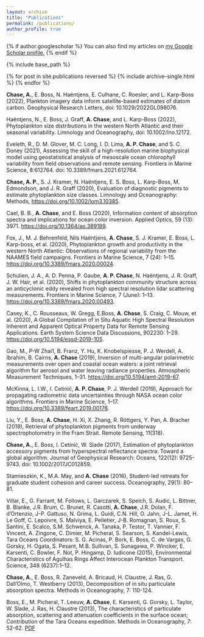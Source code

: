 ```yaml
---
layout: archive
title: "Publications"
permalink: /publications/
author_profile: true
---
```


{% if author.googlescholar %}
  You can also find my articles on <u><a href="{{author.googlescholar}}">my Google Scholar profile</a>.</u>
{% endif %}

{% include base_path %}

{% for post in site.publications reversed %}
  {% include archive-single.html %}
{% endfor %}

**Chase, A.**, E. Boss, N. Haëntjens, E. Culhane, C. Roesler, and L. Karp-Boss (2022), Plankton imagery data inform satellite-based estimates of diatom carbon. Geophysical Research Letters, doi: 10.1029/2022GL098076.  

Haëntjens, N., E. Boss, J. Graff, **A. Chase**, and L. Karp-Boss (2022), Phytoplankton size distributions in the western North Atlantic and their seasonal variability. Limnology and Oceanography, doi: 10.1002/lno.12172.  

Eveleth, R., D. M. Glover, M. C. Long, I. D. Lima, **A. P. Chase**, and S. C. Doney (2021), Assessing the skill of a high-resolution marine biophysical model using geostatistical analysis of mesoscale ocean chlorophyll variability from field observations and remote sensing. Frontiers in Marine Science, 8:612764. doi: 10.3389/fmars.2021.612764.  

**Chase, A. P.**, S. J. Kramer, N. Haëntjens, E. S. Boss, L. Karp-Boss, M. Edmondson, and J. R. Graff (2020), Evaluation of diagnostic pigments to estimate phytoplankton size classes. Limnology and Oceanography: Methods, https://doi.org/10.1002/lom3.10385.  

Cael, B. B., **A. Chase**, and E. Boss (2020), Information content of absorption spectra and implications for ocean color inversion. Applied Optics, 59 (13): 3971. https://doi.org/10.1364/ao.389189.  

Fox, J., M. J. Behrenfeld, Nils Haëntjens, **A. Chase**, S. J. Kramer, E. Boss, L. Karp-boss, et al. (2020), Phytoplankton growth and productivity in the western North Atlantic: Observations of regional variability from the NAAMES field campaigns. Frontiers in Marine Science, 7 (24): 1–15. https://doi.org/10.3389/fmars.2020.00024.  

Schulien, J. A., A. D. Penna, P. Gaube, **A. P. Chase**, N. Haëntjens, J. R. Graff, J. W. Hair, et al. (2020), Shifts in phytoplankton community structure across an anticyclonic eddy revealed from high spectral resolution lidar scattering measurements. Frontiers in Marine Science, 7 (June): 1–13. https://doi.org/10.3389/fmars.2020.00493.  

Casey, K., C. Rousseaux, W. Gregg, E.Boss, **A. Chase**, S. Craig, C. Mouw, et al. (2020), A Global Compilation of in Situ Aquatic High Spectral Resolution Inherent and Apparent Optical Property Data for Remote Sensing Applications. Earth System Science Data Discussions, 902230: 1–29. https://doi.org/10.5194/essd-2019-105.  

Gao, M., P-W Zhai1, B. Franz, Y. Hu, K. Knobelspiesse, P. J. Werdell, A. Ibrahim, B. Cairns, **A. Chase** (2019), Inversion of multi-angular polarimetric measurements over open and coastal ocean waters: a joint retrieval algorithm for aerosol and water leaving radiance properties. Atmospheric Measurement Techniques, 1–31. https://doi.org/10.5194/amt-2019-67.  

McKinna, L. I.W., I. Cetinić, **A. P. Chase**, P. J. Werdell (2019), Approach for propagating radiometric data uncertainties through NASA ocean color algorithms. Frontiers in Marine Science, 1–17. https://doi.org/10.3389/feart.2019.00176.  

Liu, Y., E. Boss, **A. Chase**, H. Xi, X. Zhang, R. Röttgers, Y. Pan, A. Bracher (2019), Retrieval of phytoplankton pigments from underway spectrophotometry in the Fram Strait. Remote Sensing, 11(318).  

**Chase, A.**, E. Boss, I. Cetinić, W. Slade (2017), Estimation of phytoplankton accessory pigments from hyperspectral reflectance spectra: Toward a global algorithm. Journal of Geophysical Research: Oceans, 122(12): 9725-9743. doi: 10.1002/2017JC012859.  

Stamieszkin, K., M.A. May, and **A. Chase** (2016), Student-led retreats for graduate student cohesion and career success. Oceanography, 29(1): 80–81.

Villar, E., G. Farrant, M. Follows, L. Garczarek, S. Speich, S. Audic, L. Bittner, B. Blanke, J.R. Brum, C. Brunet, R. Casotti, **A. Chase**, J.R. Dolan, F. d’Ortenzio, J-P. Gattuso, N. Grima, L. Guidi, C.N. Hill, O. Jahn, J-L. Jamet, H. Le Goff, C. Lepoivre, S. Malviya, E. Pelletier, J-B. Romagnan, S. Roux, S. Santini, E. Scalco, S.M. Schwenck, A. Tanaka, P. Testor, T. Vannier, F. Vincent, A. Zingone, C. Dimier, M. Picheral, S. Searson, S. Kandel-Lewis, Tara Oceans Coordinators: S. G. Acinas, P. Bork, E. Boss, C. de Vargas, G. Gorsky, H. Ogata, S. Pesant, M.B. Sullivan, S. Sunagawa, P. Wincker, E. Karsenti, C. Bowler, F. Not, P. Hingamp, D. Iudicone (2015), Environmental Characteristics of Agulhas Rings Affect Interocean Plankton Transport. Science, 348 (6237):1–12.  

**Chase, A.**, E. Boss, R. Zaneveld, A. Bricaud, H. Claustre, J. Ras, G. Dall’Olmo, T. Westberry (2013), Decomposition of in situ particulate absorption spectra. Methods in Oceanography, 7: 110-124.  

Boss, E., M. Picheral, T. Leeuw, **A. Chase**, E. Karsenti, G. Gorsky, L. Taylor, W. Slade, J. Ras, H. Claustre (2013), The characteristics of particulate absorption, scattering and attenuation coefficients in the surface ocean; Contribution of the Tara Oceans expedition. Methods in Oceanography, 7: 52-62. [PDF](http://alisonpchase/alisonpchase.github.io/files/Boss_etal_2013.pdf)
